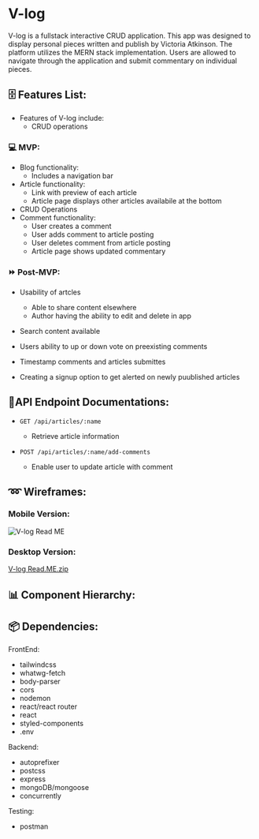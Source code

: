 # V-log
V-log is a fullstack interactive CRUD application. This app was designed to display personal pieces written and publish by Victoria Atkinson. The platform utilizes the MERN stack implementation. Users are allowed to navigate through the application and submit commentary on individual pieces. 


## 🗄️ Features List: 
- Features of V-log include: 
  - CRUD operations 


### 💻 MVP:

- Blog functionality:
  - Includes a navigation bar
- Article functionality: 
  - Link with preview of each article
  - Article page displays other articles availabile at the bottom
- CRUD Operations
- Comment functionality:
  - User creates a comment
  - User adds comment to article posting
  - User deletes comment from article posting
  - Article page shows updated commentary


### ⏩ Post-MVP:

- Usability of artcles

  - Able to share content elsewhere
  - Author having the ability to edit and delete in app

- Search content available 
- Users ability to up or down vote on preexisting comments
- Timestamp comments and articles submittes
- Creating a signup option to get alerted on newly puublished articles


## 📍API Endpoint Documentations:

- ```GET /api/articles/:name ``` 

  - Retrieve article information


- ```POST /api/articles/:name/add-comments```

  - Enable user to update article with comment


## ➿ Wireframes:

### Mobile Version:
![V-log Read ME](https://user-images.githubusercontent.com/105768093/187495986-8260d777-5d80-403c-a1b7-2e9077229004.png)


### Desktop Version: 
[V-log Read.ME.zip](https://github.com/VictoriPaige/Fullstack-Blog/files/9455092/V-log.Read.ME.zip)


## 📊 Component Hierarchy: 


## 📦 Dependencies:

FrontEnd:

- tailwindcss
- whatwg-fetch
- body-parser
- cors
- nodemon
- react/react router
- react 
- styled-components
- .env

Backend:

- autoprefixer
- postcss
- express
- mongoDB/mongoose
- concurrently

Testing:

- postman

